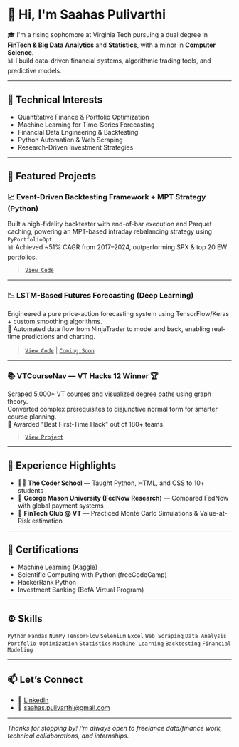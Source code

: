 # 👋 Hi, I'm Saahas Pulivarthi

🎓 I'm a rising sophomore at Virginia Tech pursuing a dual degree in **FinTech & Big Data Analytics** and **Statistics**, with a minor in **Computer Science**.  
📊 I build data-driven financial systems, algorithmic trading tools, and predictive models.

---

## 🔧 Technical Interests
- Quantitative Finance & Portfolio Optimization
- Machine Learning for Time-Series Forecasting
- Financial Data Engineering & Backtesting
- Python Automation & Web Scraping
- Research-Driven Investment Strategies

---

## 🧠 Featured Projects

### 📈 Event-Driven Backtesting Framework + MPT Strategy (Python)
Built a high-fidelity backtester with end-of-bar execution and Parquet caching, powering an MPT-based intraday rebalancing strategy using `PyPortfolioOpt`.  
📊 Achieved ~51% CAGR from 2017–2024, outperforming SPX & top 20 EW portfolios.  
> [`View Code`](https://github.com/Corrupt-Potato/EventDrivenBacktester) 

---

### 📉 LSTM-Based Futures Forecasting (Deep Learning)
Engineered a pure price-action forecasting system using TensorFlow/Keras + custom smoothing algorithms.  
🔁 Automated data flow from NinjaTrader to model and back, enabling real-time predictions and charting.  
> [`View Code`](#) | [`Coming Soon`](#)

---

### 📚 VTCourseNav — VT Hacks 12 Winner 🏆
Scraped 5,000+ VT courses and visualized degree paths using graph theory.  
Converted complex prerequisites to disjunctive normal form for smarter course planning.  
🥇 Awarded "Best First-Time Hack" out of 180+ teams.  
> [`View Project`](#)

---

## 💼 Experience Highlights
- 🧑‍🏫 **The Coder School** — Taught Python, HTML, and CSS to 10+ students
- 🧪 **George Mason University (FedNow Research)** — Compared FedNow with global payment systems
- 🧠 **FinTech Club @ VT** — Practiced Monte Carlo Simulations & Value-at-Risk estimation

---

## 📜 Certifications
- Machine Learning (Kaggle)
- Scientific Computing with Python (freeCodeCamp)
- HackerRank Python
- Investment Banking (BofA Virtual Program)

---

## ⚙️ Skills
`Python` `Pandas` `NumPy` `TensorFlow` `Selenium` `Excel` `Web Scraping` `Data Analysis`  
`Portfolio Optimization` `Statistics` `Machine Learning` `Backtesting` `Financial Modeling`

---

## 📫 Let’s Connect
- 💼 [LinkedIn](https://linkedin.com/in/saahas-pulivarthi)
- 📧 saahas.pulivarthi@gmail.com

---

_Thanks for stopping by! I’m always open to freelance data/finance work, technical collaborations, and internships._


<!---
Corrupt-Potato/Corrupt-Potato is a ✨ special ✨ repository because its `README.md` (this file) appears on your GitHub profile.
You can click the Preview link to take a look at your changes.
--->
